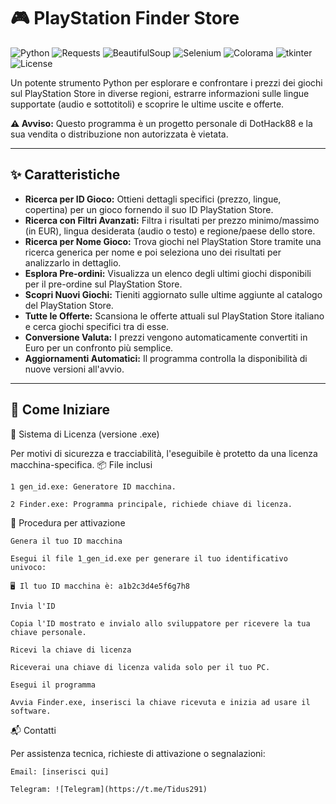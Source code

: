 # 🎮 PlayStation Finder Store

![Python](https://img.shields.io/badge/Python-3.x-blue.svg)
![Requests](https://img.shields.io/badge/Library-Requests-green.svg)
![BeautifulSoup](https://img.shields.io/badge/Library-BeautifulSoup-green.svg)
![Selenium](https://img.shields.io/badge/Library-Selenium-orange.svg)
![Colorama](https://img.shields.io/badge/Library-Colorama-purple.svg)
![tkinter](https://img.shields.io/badge/Library-Tkinter-lightgrey.svg)
![License](https://img.shields.io/badge/License-MIT-blue.svg) 

Un potente strumento Python per esplorare e confrontare i prezzi dei giochi sul PlayStation Store in diverse regioni, estrarre informazioni sulle lingue supportate (audio e sottotitoli) e scoprire le ultime uscite e offerte.

**⚠️ Avviso:** Questo programma è un progetto personale di DotHack88 e la sua vendita o distribuzione non autorizzata è vietata.

---

## ✨ Caratteristiche

* **Ricerca per ID Gioco:** Ottieni dettagli specifici (prezzo, lingue, copertina) per un gioco fornendo il suo ID PlayStation Store.
* **Ricerca con Filtri Avanzati:** Filtra i risultati per prezzo minimo/massimo (in EUR), lingua desiderata (audio o testo) e regione/paese dello store.
* **Ricerca per Nome Gioco:** Trova giochi nel PlayStation Store tramite una ricerca generica per nome e poi seleziona uno dei risultati per analizzarlo in dettaglio.
* **Esplora Pre-ordini:** Visualizza un elenco degli ultimi giochi disponibili per il pre-ordine sul PlayStation Store.
* **Scopri Nuovi Giochi:** Tieniti aggiornato sulle ultime aggiunte al catalogo del PlayStation Store.
* **Tutte le Offerte:** Scansiona le offerte attuali sul PlayStation Store italiano e cerca giochi specifici tra di esse.
* **Conversione Valuta:** I prezzi vengono automaticamente convertiti in Euro per un confronto più semplice.
* **Aggiornamenti Automatici:** Il programma controlla la disponibilità di nuove versioni all'avvio.

---

## 🚀 Come Iniziare

🔐 Sistema di Licenza (versione .exe)

Per motivi di sicurezza e tracciabilità, l'eseguibile è protetto da una licenza macchina-specifica.
📦 File inclusi

    1 gen_id.exe: Generatore ID macchina.

    2 Finder.exe: Programma principale, richiede chiave di licenza.

📝 Procedura per attivazione

    Genera il tuo ID macchina

    Esegui il file 1_gen_id.exe per generare il tuo identificativo univoco:

    🖥️ Il tuo ID macchina è: a1b2c3d4e5f6g7h8

    Invia l'ID

    Copia l'ID mostrato e invialo allo sviluppatore per ricevere la tua chiave personale.

    Ricevi la chiave di licenza

    Riceverai una chiave di licenza valida solo per il tuo PC.

    Esegui il programma

    Avvia Finder.exe, inserisci la chiave ricevuta e inizia ad usare il software.

📬 Contatti

Per assistenza tecnica, richieste di attivazione o segnalazioni:

    Email: [inserisci qui]

    Telegram: ![Telegram](https://t.me/Tidus291)

